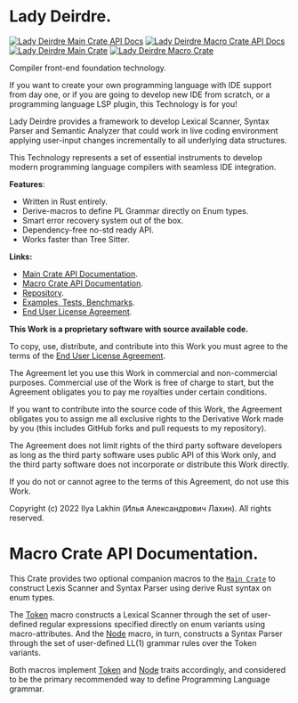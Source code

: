 # Lady Deirdre.

[![Lady Deirdre Main Crate API Docs](https://img.shields.io/docsrs/lady-deirdre?label=Main%20Docs)](https://docs.rs/lady-deirdre)
[![Lady Deirdre Macro Crate API Docs](https://img.shields.io/docsrs/lady-deirdre-derive?label=Macro%20Docs)](https://docs.rs/lady-deirdre-derive)
[![Lady Deirdre Main Crate](https://img.shields.io/crates/v/lady-deirdre?label=Main%20Crate)](https://crates.io/crates/lady-deirdre)
[![Lady Deirdre Macro Crate](https://img.shields.io/crates/v/lady-deirdre-derive?label=Macro%20Crate)](https://crates.io/crates/lady-deirdre-derive)

Compiler front-end foundation technology.

If you want to create your own programming language with IDE support from
day one, or if you are going to develop new IDE from scratch, or a programming
language LSP plugin, this Technology is for you!

Lady Deirdre provides a framework to develop Lexical Scanner, Syntax Parser and
Semantic Analyzer that could work in live coding environment applying
user-input changes incrementally to all underlying data structures.

This Technology represents a set of essential instruments to develop modern
programming language compilers with seamless IDE integration.

**Features**:

 - Written in Rust entirely.
 - Derive-macros to define PL Grammar directly on Enum types.
 - Smart error recovery system out of the box.
 - Dependency-free no-std ready API.
 - Works faster than Tree Sitter.

**Links:**
 - [Main Crate API Documentation](https://docs.rs/lady-deirdre).
 - [Macro Crate API Documentation](https://docs.rs/lady-deirdre-derive).
 - [Repository](https://github.com/Eliah-Lakhin/lady-deirdre).
 - [Examples, Tests, Benchmarks](https://github.com/Eliah-Lakhin/lady-deirdre/tree/master/work/crates/examples).
 - [End User License Agreement](https://github.com/Eliah-Lakhin/lady-deirdre/blob/master/EULA.md).

**This Work is a proprietary software with source available code.**

To copy, use, distribute, and contribute into this Work you must agree to
the terms of the
[End User License Agreement](https://github.com/Eliah-Lakhin/lady-deirdre/blob/master/EULA.md).

The Agreement let you use this Work in commercial and non-commercial purposes.
Commercial use of the Work is free of charge to start, but the Agreement
obligates you to pay me royalties under certain conditions.

If you want to contribute into the source code of this Work, the Agreement
obligates you to assign me all exclusive rights to the Derivative Work made by
you (this includes GitHub forks and pull requests to my repository).

The Agreement does not limit rights of the third party software developers as
long as the third party software uses public API of this Work only, and the
third party software does not incorporate or distribute this Work directly.

If you do not or cannot agree to the terms of this Agreement, do not use
this Work.

Copyright (c) 2022 Ilya Lakhin (Илья Александрович Лахин). All rights reserved.

# Macro Crate API Documentation.

This Crate provides two optional companion macros to the
[`Main Crate`](https://docs.rs/lady-deirdre) to construct
Lexis Scanner and Syntax Parser using derive Rust syntax on enum types.

The
[Token](https://docs.rs/lady-deirdre-derive/latest/lady_deirdre_derive/derive.Token.html)
macro constructs a Lexical Scanner through the set of user-defined regular
expressions specified directly on enum variants using macro-attributes.
And the
[Node](https://docs.rs/lady-deirdre-derive/latest/lady_deirdre_derive/derive.Node.html)
macro, in turn, constructs a Syntax Parser through the set of
user-defined LL(1) grammar rules over the Token variants.

Both macros implement
[Token](https://docs.rs/lady-deirdre/latest/lady_deirdre/lexis/trait.Token.html)
and
[Node](https://docs.rs/lady-deirdre/latest/lady_deirdre/syntax/trait.Node.html)
traits accordingly, and considered to be the primary recommended way to define
Programming Language grammar.
